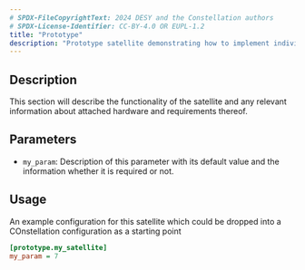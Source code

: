 ```yaml
---
# SPDX-FileCopyrightText: 2024 DESY and the Constellation authors
# SPDX-License-Identifier: CC-BY-4.0 OR EUPL-1.2
title: "Prototype"
description: "Prototype satellite demonstrating how to implement individual satellites"
---
```


## Description

This section will describe the functionality of the satellite and any relevant information about attached hardware and requirements thereof.

## Parameters

* `my_param`: Description of this parameter with its default value and the information whether it is required or not.

## Usage

An example configuration for this satellite which could be dropped into a COnstellation configuration as a starting point

```ini
[prototype.my_satellite]
my_param = 7
```
